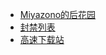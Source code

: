 * [Miyazono的后花园](https://bbs.mcgugugu.cc/)
* [封禁列表](https://ban.mcgugugu.cc/)
* [高速下载站](https://cloud.mcgugugu.cc/)